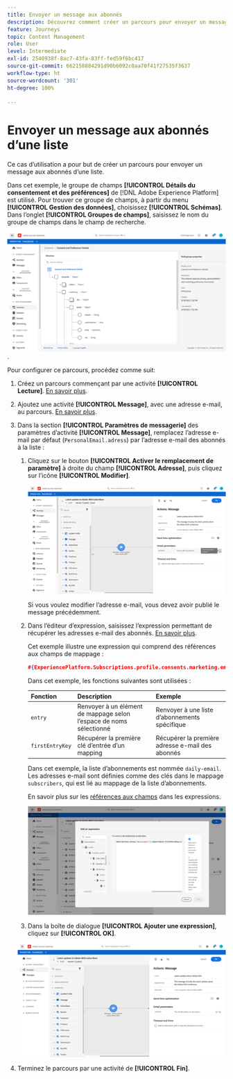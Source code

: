 ```yaml
---
title: Envoyer un message aux abonnés
description: Découvrez comment créer un parcours pour envoyer un message aux abonnés d’une liste.
feature: Journeys
topic: Content Management
role: User
level: Intermediate
exl-id: 2540938f-8ac7-43fa-83ff-fed59f6bc417
source-git-commit: 662158884291d90b6092c0aa70f41f27535f3637
workflow-type: ht
source-wordcount: '301'
ht-degree: 100%

---
```


# Envoyer un message aux abonnés d’une liste

Ce cas d’utilisation a pour but de créer un parcours pour envoyer un message aux abonnés d’une liste.

Dans cet exemple, le groupe de champs **[!UICONTROL Détails du consentement et des préférences]** de [!DNL Adobe Experience Platform] est utilisé. Pour trouver ce groupe de champs, à partir du menu **[!UICONTROL Gestion des données]**, choisissez **[!UICONTROL Schémas]**. Dans l’onglet **[!UICONTROL Groupes de champs]**, saisissez le nom du groupe de champs dans le champ de recherche.

![Ce groupe de champs comprend l’élément abonnements](../assets/consent-and-preference-details-field-group.png).

Pour configurer ce parcours, procédez comme suit:

1. Créez un parcours commençant par une activité **[!UICONTROL Lecture]**. [En savoir plus](journey-gs.md).
1. Ajoutez une activité **[!UICONTROL Message]**, avec une adresse e-mail, au parcours. [En savoir plus](journeys-message.md).
1. Dans la section **[!UICONTROL Paramètres de messagerie]** des paramètres d’activité **[!UICONTROL Message]**, remplacez l’adresse e-mail par défaut (`PersonalEmail.adress`) par l’adresse e-mail des abonnés à la liste :

   1. Cliquez sur le bouton **[!UICONTROL Activer le remplacement de paramètre]** à droite du champ **[!UICONTROL Adresse]**, puis cliquez sur l’icône **[!UICONTROL Modifier]**.

      ![](../assets/message-to-subscribers-uc-1.png)

      Si vous voulez modifier l’adresse e-mail, vous devez avoir publié le message précédemment.

   1. Dans l’éditeur d’expression, saisissez l’expression permettant de récupérer les adresses e-mail des abonnés. [En savoir plus](expression/expressionadvanced.md).

      Cet exemple illustre une expression qui comprend des références aux champs de mappage :

      ```json
      #{ExperiencePlatform.Subscriptions.profile.consents.marketing.email.subscriptions.entry('daily-email').subscribers.firstEntryKey()}
      ```

      Dans cet exemple, les fonctions suivantes sont utilisées :

      | Fonction | Description | Exemple |
      | --- | --- | --- |
      | `entry` | Renvoyer à un élément de mappage selon l’espace de noms sélectionné | Renvoyer à une liste d’abonnements spécifique |
      | `firstEntryKey` | Récupérer la première clé d’entrée d’un mapping | Récupérer la première adresse e-mail des abonnés |

      Dans cet exemple, la liste d’abonnements est nommée `daily-email`. Les adresses e-mail sont définies comme des clés dans le mappage `subscribers`, qui est lié au mappage de la liste d’abonnements. 

      En savoir plus sur les [références aux champs](expression/field-references.md) dans les expressions. 

      ![](../assets/message-to-subscribers-uc-2.png)

   1. Dans la boîte de dialogue **[!UICONTROL Ajouter une expression]**, cliquez sur **[!UICONTROL OK]**. 

   ![](../assets/message-to-subscribers-uc-3.png)

1. Terminez le parcours par une activité de **[!UICONTROL Fin]**.
